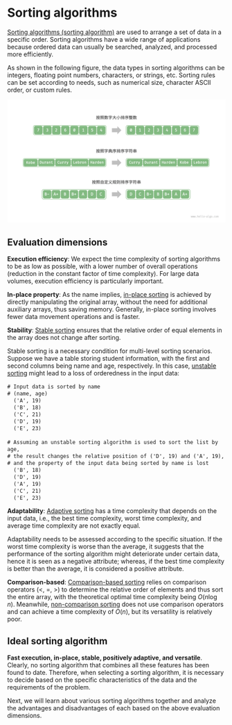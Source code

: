 # Sorting algorithms

<u>Sorting algorithms (sorting algorithm)</u> are used to arrange a set of data in a specific order. Sorting algorithms have a wide range of applications because ordered data can usually be searched, analyzed, and processed more efficiently.

As shown in the following figure, the data types in sorting algorithms can be integers, floating point numbers, characters, or strings, etc. Sorting rules can be set according to needs, such as numerical size, character ASCII order, or custom rules.

![Data types and comparator examples](sorting_algorithm.assets/sorting_examples.png)

## Evaluation dimensions

**Execution efficiency**: We expect the time complexity of sorting algorithms to be as low as possible, with a lower number of overall operations (reduction in the constant factor of time complexity). For large data volumes, execution efficiency is particularly important.

**In-place property**: As the name implies, <u>in-place sorting</u> is achieved by directly manipulating the original array, without the need for additional auxiliary arrays, thus saving memory. Generally, in-place sorting involves fewer data movement operations and is faster.

**Stability**: <u>Stable sorting</u> ensures that the relative order of equal elements in the array does not change after sorting.

Stable sorting is a necessary condition for multi-level sorting scenarios. Suppose we have a table storing student information, with the first and second columns being name and age, respectively. In this case, <u>unstable sorting</u> might lead to a loss of orderedness in the input data:

```shell
# Input data is sorted by name
# (name, age)
  ('A', 19)
  ('B', 18)
  ('C', 21)
  ('D', 19)
  ('E', 23)

# Assuming an unstable sorting algorithm is used to sort the list by age,
# the result changes the relative position of ('D', 19) and ('A', 19),
# and the property of the input data being sorted by name is lost
  ('B', 18)
  ('D', 19)
  ('A', 19)
  ('C', 21)
  ('E', 23)
```

**Adaptability**: <u>Adaptive sorting</u> has a time complexity that depends on the input data, i.e., the best time complexity, worst time complexity, and average time complexity are not exactly equal.

Adaptability needs to be assessed according to the specific situation. If the worst time complexity is worse than the average, it suggests that the performance of the sorting algorithm might deteriorate under certain data, hence it is seen as a negative attribute; whereas, if the best time complexity is better than the average, it is considered a positive attribute.

**Comparison-based**: <u>Comparison-based sorting</u> relies on comparison operators ($<$, $=$, $>$) to determine the relative order of elements and thus sort the entire array, with the theoretical optimal time complexity being $O(n \log n)$. Meanwhile, <u>non-comparison sorting</u> does not use comparison operators and can achieve a time complexity of $O(n)$, but its versatility is relatively poor.

## Ideal sorting algorithm

**Fast execution, in-place, stable, positively adaptive, and versatile**. Clearly, no sorting algorithm that combines all these features has been found to date. Therefore, when selecting a sorting algorithm, it is necessary to decide based on the specific characteristics of the data and the requirements of the problem.

Next, we will learn about various sorting algorithms together and analyze the advantages and disadvantages of each based on the above evaluation dimensions.
